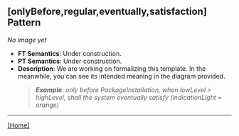 ## [onlyBefore,regular,eventually,satisfaction] Pattern
_No image yet_
 * **FT Semantics**: Under construction.
 * **PT Semantics**: Under construction.
 * **Description**: We are working on formalizing this template. In the meanwhile, you can see its intended meaning in the diagram provided.
   > **_Example_**: _only before PackageInstallation,  when lowLevel > highLevel, shall the system  eventually satisfy (indicationLight = orange)_   
***
[[Home]](../semantics.md)